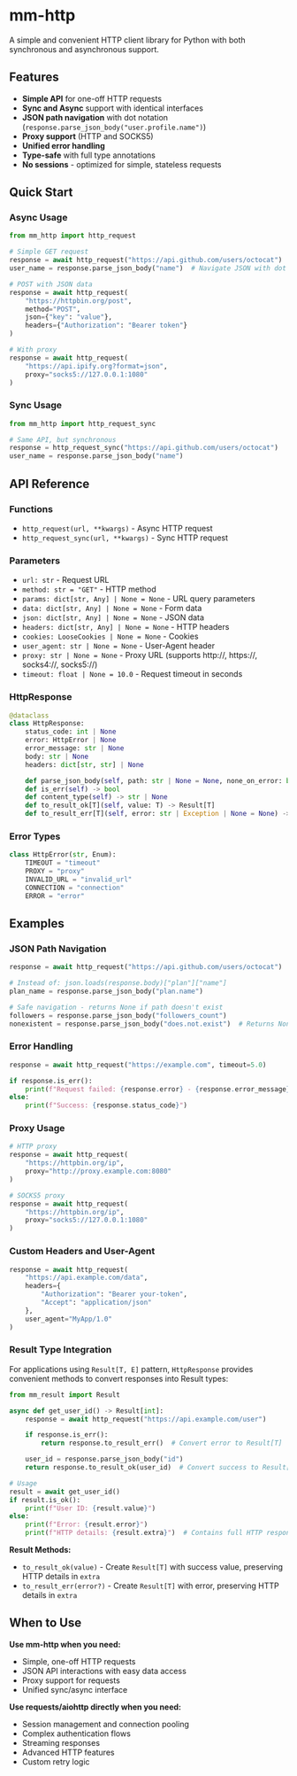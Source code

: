 # mm-http

A simple and convenient HTTP client library for Python with both synchronous and asynchronous support.

## Features

- **Simple API** for one-off HTTP requests
- **Sync and Async** support with identical interfaces
- **JSON path navigation** with dot notation (`response.parse_json_body("user.profile.name")`)
- **Proxy support** (HTTP and SOCKS5)
- **Unified error handling**
- **Type-safe** with full type annotations
- **No sessions** - optimized for simple, stateless requests

## Quick Start

### Async Usage

```python
from mm_http import http_request

# Simple GET request
response = await http_request("https://api.github.com/users/octocat")
user_name = response.parse_json_body("name")  # Navigate JSON with dot notation

# POST with JSON data
response = await http_request(
    "https://httpbin.org/post",
    method="POST",
    json={"key": "value"},
    headers={"Authorization": "Bearer token"}
)

# With proxy
response = await http_request(
    "https://api.ipify.org?format=json",
    proxy="socks5://127.0.0.1:1080"
)
```

### Sync Usage

```python
from mm_http import http_request_sync

# Same API, but synchronous
response = http_request_sync("https://api.github.com/users/octocat")
user_name = response.parse_json_body("name")
```

## API Reference

### Functions

- `http_request(url, **kwargs)` - Async HTTP request
- `http_request_sync(url, **kwargs)` - Sync HTTP request

### Parameters

- `url: str` - Request URL
- `method: str = "GET"` - HTTP method
- `params: dict[str, Any] | None = None` - URL query parameters
- `data: dict[str, Any] | None = None` - Form data
- `json: dict[str, Any] | None = None` - JSON data
- `headers: dict[str, Any] | None = None` - HTTP headers
- `cookies: LooseCookies | None = None` - Cookies
- `user_agent: str | None = None` - User-Agent header
- `proxy: str | None = None` - Proxy URL (supports http://, https://, socks4://, socks5://)
- `timeout: float | None = 10.0` - Request timeout in seconds

### HttpResponse

```python
@dataclass
class HttpResponse:
    status_code: int | None
    error: HttpError | None
    error_message: str | None
    body: str | None
    headers: dict[str, str] | None

    def parse_json_body(self, path: str | None = None, none_on_error: bool = False) -> Any
    def is_err(self) -> bool
    def content_type(self) -> str | None
    def to_result_ok[T](self, value: T) -> Result[T]
    def to_result_err[T](self, error: str | Exception | None = None) -> Result[T]
```

### Error Types

```python
class HttpError(str, Enum):
    TIMEOUT = "timeout"
    PROXY = "proxy"
    INVALID_URL = "invalid_url"
    CONNECTION = "connection"
    ERROR = "error"
```

## Examples

### JSON Path Navigation

```python
response = await http_request("https://api.github.com/users/octocat")

# Instead of: json.loads(response.body)["plan"]["name"]
plan_name = response.parse_json_body("plan.name")

# Safe navigation - returns None if path doesn't exist
followers = response.parse_json_body("followers_count")
nonexistent = response.parse_json_body("does.not.exist")  # Returns None
```

### Error Handling

```python
response = await http_request("https://example.com", timeout=5.0)

if response.is_err():
    print(f"Request failed: {response.error} - {response.error_message}")
else:
    print(f"Success: {response.status_code}")
```

### Proxy Usage

```python
# HTTP proxy
response = await http_request(
    "https://httpbin.org/ip",
    proxy="http://proxy.example.com:8080"
)

# SOCKS5 proxy
response = await http_request(
    "https://httpbin.org/ip",
    proxy="socks5://127.0.0.1:1080"
)
```

### Custom Headers and User-Agent

```python
response = await http_request(
    "https://api.example.com/data",
    headers={
        "Authorization": "Bearer your-token",
        "Accept": "application/json"
    },
    user_agent="MyApp/1.0"
)
```

### Result Type Integration

For applications using `Result[T, E]` pattern, `HttpResponse` provides convenient methods to convert responses into Result types:

```python
from mm_result import Result

async def get_user_id() -> Result[int]:
    response = await http_request("https://api.example.com/user")

    if response.is_err():
        return response.to_result_err()  # Convert error to Result[T]

    user_id = response.parse_json_body("id")
    return response.to_result_ok(user_id)  # Convert success to Result[T]

# Usage
result = await get_user_id()
if result.is_ok():
    print(f"User ID: {result.value}")
else:
    print(f"Error: {result.error}")
    print(f"HTTP details: {result.extra}")  # Contains full HTTP response data
```

**Result Methods:**
- `to_result_ok(value)` - Create `Result[T]` with success value, preserving HTTP details in `extra`
- `to_result_err(error?)` - Create `Result[T]` with error, preserving HTTP details in `extra`

## When to Use

**Use mm-http when you need:**
- Simple, one-off HTTP requests
- JSON API interactions with easy data access
- Proxy support for requests
- Unified sync/async interface

**Use requests/aiohttp directly when you need:**
- Session management and connection pooling
- Complex authentication flows
- Streaming responses
- Advanced HTTP features
- Custom retry logic
